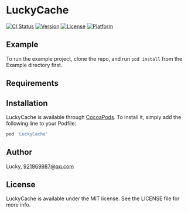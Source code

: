 # LuckyCache

[![CI Status](https://img.shields.io/travis/Lucky/LuckyCache.svg?style=flat)](https://travis-ci.org/Lucky/LuckyCache)
[![Version](https://img.shields.io/cocoapods/v/LuckyCache.svg?style=flat)](https://cocoapods.org/pods/LuckyCache)
[![License](https://img.shields.io/cocoapods/l/LuckyCache.svg?style=flat)](https://cocoapods.org/pods/LuckyCache)
[![Platform](https://img.shields.io/cocoapods/p/LuckyCache.svg?style=flat)](https://cocoapods.org/pods/LuckyCache)

## Example

To run the example project, clone the repo, and run `pod install` from the Example directory first.

## Requirements

## Installation

LuckyCache is available through [CocoaPods](https://cocoapods.org). To install
it, simply add the following line to your Podfile:

```ruby
pod 'LuckyCache'
```

## Author

Lucky, 921969987@qq.com

## License

LuckyCache is available under the MIT license. See the LICENSE file for more info.
